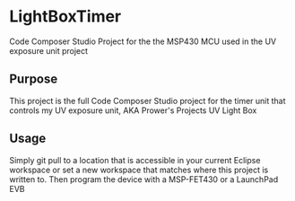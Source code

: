 # LightBoxTimer
Code Composer Studio Project for the the MSP430 MCU used in the UV exposure unit project


## Purpose 
This project is the full Code Composer Studio project for the timer unit that controls my UV exposure unit, AKA
Prower's Projects UV Light Box

## Usage 
Simply git pull to a location that is accessible in your current Eclipse workspace or set a new workspace that matches where
this project is written to. Then program the device with a MSP-FET430 or a LaunchPad EVB
